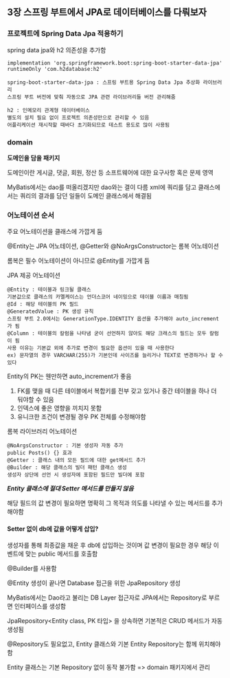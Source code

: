## 3장 스프링 부트에서 JPA로 데이터베이스를 다뤄보자


### 프로젝트에 Spring Data Jpa 적용하기


spring data jpa와 h2 의존성을 추가함

    implementation 'org.springframework.boot:spring-boot-starter-data-jpa'
    runtimeOnly 'com.h2database:h2'

    spring-boot-starter-data-jpa : 스프링 부트용 Spring Data Jpa 추상화 라이브러리
    스프링 부트 버전에 맞춰 자동으로 JPA 관련 라이브러리들 버전 관리해줌

    h2 : 인메모리 관계형 데이터베이스
    별도의 설치 필요 없이 프로젝트 의존성만으로 관리할 수 있음
    어플리케이션 재시작할 때바다 초기화되므로 테스트 용도로 많이 사용됨


### domain

**도메인을 담을 패키지** 

도메인이란 게시글, 댓글, 회원, 정산 등 소프트웨어에 대한 요구사항 혹은 문제 영역

MyBatis에서는 dao를 떠올리겠지만 dao와는 결이 다름
xml에 쿼리를 담고 클래스에서는 쿼리의 결과를 담던 일들이 도메인 클래스에서 해결됨


### 어노테이션 순서

주요 어노테이션을 클래스에 가깝게 둠

@Entity는 JPA 어노테이션, @Getter와 @NoArgsConstructor는 롬복 어노테이션

롬복은 필수 어노테이션이 아니므로 @Entity를 가깝게 둠


JPA 제공 어노테이션

    @Entity : 테이블과 링크될 클래스
    기본값으로 클래스의 카멜케이스는 언더스코어 네이밍으로 테이블 이름과 매칭됨
    @Id : 해당 테이블의 PK 필드
    @GeneratedValue : PK 생성 규칙
    스프링 부트 2.0에서는 GenerationType.IDENTITY 옵션을 추가해야 auto_increment가 됨
    @Column : 테이블의 칼럼을 나타냄 굳이 선언하지 않아도 해당 크래스의 필드는 모두 칼럼이 됨
    사용 이유는 기본값 외에 추가로 변경이 필요한 옵션이 있을 때 사용한다
    ex) 문자열의 경우 VARCHAR(255)가 기본인데 사이즈를 늘리거나 TEXT로 변경하거나 할 수 있다


Entity의 PK는 웬만하면 auto_increment가 좋음

1. FK를 맺을 때 다른 테이블에서 복합키를 전부 갖고 있거나 중간 테이블을 하나 더 둬야할 수 있음
2. 인덱스에 좋은 영향을 끼치지 못함
3. 유니크한 조건이 변경될 경우 PK 전체를 수정해야함

롬복 라이브러리 어노테이션

    @NoArgsConstructor : 기본 생성자 자동 추가
    public Posts() {} 효과
    @Getter : 클래스 내의 모든 필드에 대한 get메서드 추가
    @Builder : 해당 클래스의 빌더 패턴 클래스 생성
    생성자 상단에 선언 시 생성자에 포함된 필드만 빌더에 포함


***Entity 클래스에 절대 Setter 메서드를 만들지 않음***

해당 필드의 값 변경이 필요하면 명확히 그 목적과 의도를 나타낼 수 있는 메서드를 추가해야함

#### Setter 없이 db에 값을 어떻게 삽입?

생성자를 통해 최종값을 채운 후 db에 삽입하는 것이며 값 변경이 필요한 경우 해당 이벤트에 맞는 public 메서드를 호출함

@Builder를 사용함


@Entity 생성이 끝나면 Database 접근을 위한 JpaRepository 생성

MyBatis에서는 Dao라고 불리는 DB Layer 접근자로 JPA에서는 Repository로 부르면 인터페이스를 생성함

JpaRepository<Entity class, PK 타입> 을 상속하면 기본적은 CRUD 메서드가 자동 생성됨

@Repository도 필요없고, Entity 클래스와 기본 Entity Repository는 함께 위치해야함

Entity 클래스는 기본 Repository 없이 동작 불가함 => domain 패키지에서 관리